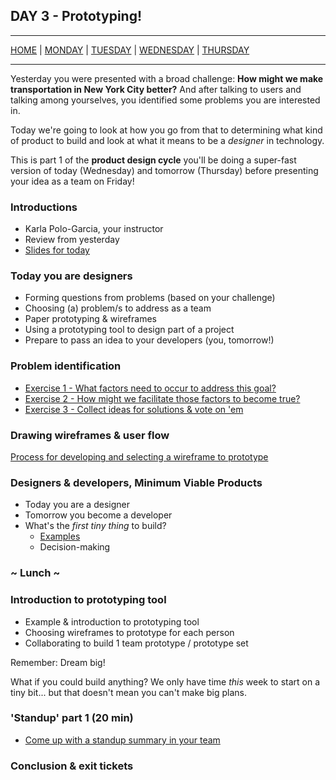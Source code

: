 ## DAY 3 - Prototyping!

---

[HOME](https://witny-summer-guild-2018.github.io/) |
[MONDAY](https://witny-summer-guild-2018.github.io/monday) |
[TUESDAY](https://witny-summer-guild-2018.github.io/tuesday) |
[WEDNESDAY](https://witny-summer-guild-2018.github.io/wednesday) |
[THURSDAY](https://witny-summer-guild-2018.github.io/thursday)

---

Yesterday you were presented with a broad challenge: **How might we make transportation in New York City better?** And after talking to users and talking among yourselves, you identified some problems you are interested in.

Today we're going to look at how you go from that to determining what kind of product to build and look at what it means to be a *designer* in technology.

This is part 1 of the **product design cycle** you'll be doing a super-fast version of today (Wednesday) and tomorrow (Thursday) before presenting your idea as a team on Friday!

### Introductions

* Karla Polo-Garcia, your instructor
* Review from yesterday
* [Slides for today](slides_link_tbd.md)

### Today you are designers

* Forming questions from problems (based on your challenge)
* Choosing (a) problem/s to address as a team
* Paper prototyping & wireframes
* Using a prototyping tool to design part of a project
* Prepare to pass an idea to your developers (you, tomorrow!)

### Problem identification


* [Exercise 1 - What factors need to occur to address this goal?](day_3_exercise_1.md)
* [Exercise 2 - How might we facilitate those factors to become true?](day_3_exercise_2.md)
* [Exercise 3 - Collect ideas for solutions & vote on 'em](day_3_exercise_3.md)

### Drawing wireframes & user flow

[Process for developing and selecting a wireframe to prototype](day_3_exercise_4.md)

### Designers & developers, Minimum Viable Products

* Today you are a designer
* Tomorrow you become a developer
* What's the *first tiny thing* to build?
  * [Examples](day_3_exercise_5.md)
  * Decision-making


### ~ Lunch ~

### Introduction to prototyping tool

* Example & introduction to prototyping tool
* Choosing wireframes to prototype for each person
* Collaborating to build 1 team prototype / prototype set

Remember: Dream big!

What if you could build anything? We only have time *this* week to start on a tiny bit... but that doesn't mean you can't make big plans.

### 'Standup' part 1 (20 min)

* [Come up with a standup summary in your team](day_3_exercise_7.md)

### Conclusion & exit tickets

